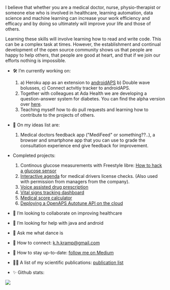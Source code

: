 I believe that whether you are a medical doctor, nurse, physio-therapist or someone else who is involved in healthcare, learning automation, data science and machine learning can increase your work efficiency and efficacy and by doing so ultimately will improve your life and those of others. 

Learning these skills will involve learning how to read and write code. This can be a complex task at times. However, the establishment and continual development of the open source community shows us that people are happy to help others, that people are good at heart, and that if we join our efforts nothing is impossible. 

- 🛠️  I’m currently working on:
  1) a) Heroku app as an extension to [androidAPS](https://github.com/nightscout/AndroidAPS) b) Double wave bolusses, c) Connect actvitiy tracker to androidAPS. 
  2) Together with colleagues at Ada Health we are developing a question-answer system for diabetes. You can find the alpha version over [here](https://diabetes-chatbot-alpha.herokuapp.com).  
  3) Teaching myself how to do pull requests and learning how to contribute to the projects of others. 

- 📕 On my ideas list are: 
  1) Medical doctors feedback app ("MediFeed" or something??..), a browser and smartphone app that you can use to grade the consultation experience end give feedback for improvement.

- Completed projects:
  1) Continous glucose measurements with Freestyle libre: [How to hack a glucose sensor](https://towardsdatascience.com/how-to-hack-a-glucose-sensor-ebaaf2238170)
  2) [Interactive agenda](https://github.com/KelvinKramp/ConsultationSchedulingApp) for medical drivers license checks. (Also used with permission from managers from the company). 
  3) [Voice assisted drug prescription](https://github.com/KelvinKramp/voice-assisted-drug-prescription)
  4) [Vital signs tracking dashboard](https://github.com/KelvinKramp/vital-signs-Dash-python)
  5) [Medical score calculator](https://github.com/KelvinKramp/OPS-calculator)
  6) [Deploying a OpenAPS Autotune API on the cloud](https://github.com/KelvinKramp/AutotuneAPI)


- :hospital: I’m looking to collaborate on improving healthcare
- :mag_right: I’m looking for help with java and android
- 💬 Ask me what dance is
- 🔗 How to connect: k.h.kramp@gmail.com
- :newspaper: How to stay up-to-date: [follow me on Medium](https://k-h-kramp.medium.com/)
- 👨‍💻 A list of my scientific publications: [publication list](https://github.com/KelvinKramp/Publications) 
- ✨ Github stats: 
<img src="https://github-readme-stats.vercel.app/api?username=KelvinKramp&&show_icons=true&title_color=ffffff&icon_color=bb2acf&text_color=daf7dc&bg_color=151515">
